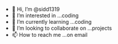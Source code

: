- 👋 Hi, I’m @sidd1319
- 👀 I’m interested in ...coding
- 🌱 I’m currently learning ...coding
- 💞️ I’m looking to collaborate on ...projects
- 📫 How to reach me ...on email

<!---
sidd1319/sidd1319 is a ✨ special ✨ repository because its `README.md` (this file) appears on your GitHub profile.
You can click the Preview link to take a look at your changes.
--->
